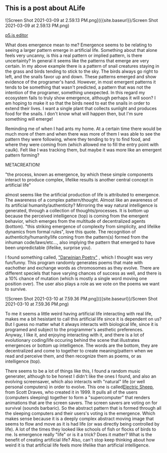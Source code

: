 ## This is a post about ALife

![Screen Shot 2021-03-09 at 2.59.13 PM.png]({{site.baseurl}}/Screen Shot 2021-03-09 at 2.59.13 PM.png)

[p5.js editor](https://editor.p5js.org/chrismdv00/sketches/ooiWgs71f)


What does emergence mean to me? Emergence seems to be relating to seeing a larger pattern emerge in artificial life. Something about that alone feels very uncanny, is this a real pattern or implied pattern, is there uncertainty? In general it seems like the patterns that emerge are very certain. In my above example there is a pattern of snail creatures staying in the grass and birds tending to stick to the sky. The birds always go right to left, and the snails favor up and down. These patterns emerged and show evidence of the programer's hand. However, in most emergent patterns it tends to be something that wasn't predicted, a pattern that was not the intention of the programer, something unexpected. In this regard my ecosystem fails to truly show emergence, although perhaps it will soon? I am hoping to make it so that the birds need to eat the snails in order to extend their lives. I want a single plant that collects sunlight and produces food for the snails. I don't know what will happen then, but I'm sure something will emerge!

Reminding me of when I had ants my home. At a certain time there would be much more of them and when there was more of them I was able to see the pattern they were following, where they tending to try to find food, and where they were coming from (which allowed me to fill the entry point with caulk). Felt like I was tracking them, but maybe it was more like an emergent pattern forming?

METACREATION!

"the process, known as emergence, by which these simple components interact to produce complex, lifelike results is another central concept in artificial life"

almost seems like the artificial production of life is attributed to emergence. The awareness of a complex pattern/thought. Almost like an awareness of its artificial humanity/authenticity? Mirroring the way natural intelligence is generated, through a collection of thoughts/processes. It is bottom up because the perceived intelligence (top) is coming from the emergent behavior, which emerges from the multitude of decentralized agents (bottom). "this striking emergence of complexity from simplicity, and lifelike dynamics from formal rules", love this quote. The recognition of authenticity/humanity/life coming from the pattern(s) formed from the inhuman code/laws/etc..., also implying the pattern that emerged to have been unpredictable (lifelike, surprise you).

I found something called, ["Darwinian Poetry"](https://web.archive.org/web/20060412133402/http://www.codeasart.com/poetry/darwin.html) , which I thought was very fun/funny. This program randomly generates poems that mate with eachother and exchange words as chromosomes as they evolve. There are different speciels that have varying chances of success as well, and there is a 10% chance of mutation (which is mostly a single word moving one position over). The user also plays a role as we vote on the poems we want to survive. 

![Screen Shot 2021-03-10 at 7.59.36 PM.png]({{site.baseurl}}/Screen Shot 2021-03-10 at 7.59.36 PM.png)

To me it seems a little weird having artificial life interacting with real life, makes me a bit hesistant to call this artificial life since it is dependent on us? But I guess no matter what it always interacts with biological life, since it is programed and subject to the programmer's aesthetic preferences. Anyway, I like it, and enjoying interacting with it, and there is a lot of evolutionary coding/life occuring behind the scene that illustrates emergences or bottom up intelligence. The words are the bottom, they are decentralized and come to together to create meaning/pattern when we read and perceive them, and then recognize them as poems, or as intelligence (top). 

There seems to be a lot of things like this, I found a random music generater, although to be honest I didn't like the ones I found, and also an evolving screensaver, which also interacts with "natural" life (or well personal computers) in order to evolve. This one is called[Electric Sheep](https://scottdraves.com/sheep.html), from Scott Draves, who created it in 1999. It pulls all of the users (computers sleeping) together to form a "supercomputer" that renders animations that are the screen savers. The screen savers are voting on for survival (sounds barbaric). So the abstract pattern that is formed through all the sleeping computers and their users's voting is the emergence. Which makes sense because it is a deeply complex abstract moving image that seems to flow and move as it is had life (or was directly being controlled by life). A lot of the times they looked like schools of fish or flocks of birds to me. Is emergence really "life" or is it a trick? Does it matter? What is the benefit of creating artificial life? Also, can't stop keep thinking about how weird it is that artificial life feels more lifelike than artificial intelligence.